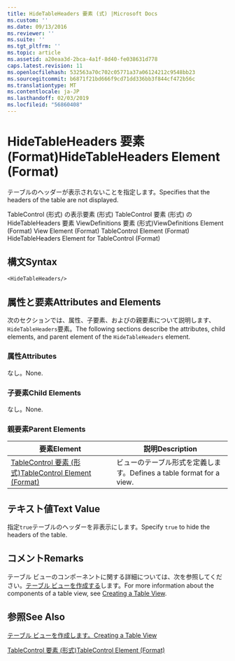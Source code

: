 ```yaml
---
title: HideTableHeaders 要素 (式) |Microsoft Docs
ms.custom: ''
ms.date: 09/13/2016
ms.reviewer: ''
ms.suite: ''
ms.tgt_pltfrm: ''
ms.topic: article
ms.assetid: a20eaa3d-2bca-4a1f-8d40-fe038631d778
caps.latest.revision: 11
ms.openlocfilehash: 532563a70c702c05771a37a06124212c9548bb23
ms.sourcegitcommit: b6871f21bd666f9cd71dd336bb3f844cf472b56c
ms.translationtype: MT
ms.contentlocale: ja-JP
ms.lasthandoff: 02/03/2019
ms.locfileid: "56860408"
---
```

# <a name="hidetableheaders-element-format"></a><span data-ttu-id="e59d9-102">HideTableHeaders 要素 (Format)</span><span class="sxs-lookup"><span data-stu-id="e59d9-102">HideTableHeaders Element (Format)</span></span>

<span data-ttu-id="e59d9-103">テーブルのヘッダーが表示されないことを指定します。</span><span class="sxs-lookup"><span data-stu-id="e59d9-103">Specifies that the headers of the table are not displayed.</span></span>

<span data-ttu-id="e59d9-104">TableControl (形式) の表示要素 (形式) TableControl 要素 (形式) の HideTableHeaders 要素 ViewDefinitions 要素 (形式)</span><span class="sxs-lookup"><span data-stu-id="e59d9-104">ViewDefinitions Element (Format) View Element (Format) TableControl Element (Format) HideTableHeaders Element for TableControl (Format)</span></span>

## <a name="syntax"></a><span data-ttu-id="e59d9-105">構文</span><span class="sxs-lookup"><span data-stu-id="e59d9-105">Syntax</span></span>

```vb
<HideTableHeaders/>
```

## <a name="attributes-and-elements"></a><span data-ttu-id="e59d9-106">属性と要素</span><span class="sxs-lookup"><span data-stu-id="e59d9-106">Attributes and Elements</span></span>

<span data-ttu-id="e59d9-107">次のセクションでは、属性、子要素、およびの親要素について説明します、`HideTableHeaders`要素。</span><span class="sxs-lookup"><span data-stu-id="e59d9-107">The following sections describe the attributes, child elements, and parent element of the `HideTableHeaders` element.</span></span>

### <a name="attributes"></a><span data-ttu-id="e59d9-108">属性</span><span class="sxs-lookup"><span data-stu-id="e59d9-108">Attributes</span></span>

<span data-ttu-id="e59d9-109">なし。</span><span class="sxs-lookup"><span data-stu-id="e59d9-109">None.</span></span>

### <a name="child-elements"></a><span data-ttu-id="e59d9-110">子要素</span><span class="sxs-lookup"><span data-stu-id="e59d9-110">Child Elements</span></span>

<span data-ttu-id="e59d9-111">なし。</span><span class="sxs-lookup"><span data-stu-id="e59d9-111">None.</span></span>

### <a name="parent-elements"></a><span data-ttu-id="e59d9-112">親要素</span><span class="sxs-lookup"><span data-stu-id="e59d9-112">Parent Elements</span></span>

|<span data-ttu-id="e59d9-113">要素</span><span class="sxs-lookup"><span data-stu-id="e59d9-113">Element</span></span>|<span data-ttu-id="e59d9-114">説明</span><span class="sxs-lookup"><span data-stu-id="e59d9-114">Description</span></span>|
|-------------|-----------------|
|[<span data-ttu-id="e59d9-115">TableControl 要素 (形式)</span><span class="sxs-lookup"><span data-stu-id="e59d9-115">TableControl Element (Format)</span></span>](./tablecontrol-element-format.md)|<span data-ttu-id="e59d9-116">ビューのテーブル形式を定義します。</span><span class="sxs-lookup"><span data-stu-id="e59d9-116">Defines a table format for a view.</span></span>|

## <a name="text-value"></a><span data-ttu-id="e59d9-117">テキスト値</span><span class="sxs-lookup"><span data-stu-id="e59d9-117">Text Value</span></span>

<span data-ttu-id="e59d9-118">指定`true`テーブルのヘッダーを非表示にします。</span><span class="sxs-lookup"><span data-stu-id="e59d9-118">Specify `true` to hide the headers of the table.</span></span>

## <a name="remarks"></a><span data-ttu-id="e59d9-119">コメント</span><span class="sxs-lookup"><span data-stu-id="e59d9-119">Remarks</span></span>

<span data-ttu-id="e59d9-120">テーブル ビューのコンポーネントに関する詳細については、次を参照してください。[テーブル ビューを作成する](./creating-a-table-view.md)します。</span><span class="sxs-lookup"><span data-stu-id="e59d9-120">For more information about the components of a table view, see [Creating a Table View](./creating-a-table-view.md).</span></span>

## <a name="see-also"></a><span data-ttu-id="e59d9-121">参照</span><span class="sxs-lookup"><span data-stu-id="e59d9-121">See Also</span></span>

[<span data-ttu-id="e59d9-122">テーブル ビューを作成します。</span><span class="sxs-lookup"><span data-stu-id="e59d9-122">Creating a Table View</span></span>](./creating-a-table-view.md)

[<span data-ttu-id="e59d9-123">TableControl 要素 (形式)</span><span class="sxs-lookup"><span data-stu-id="e59d9-123">TableControl Element (Format)</span></span>](./tablecontrol-element-format.md)
